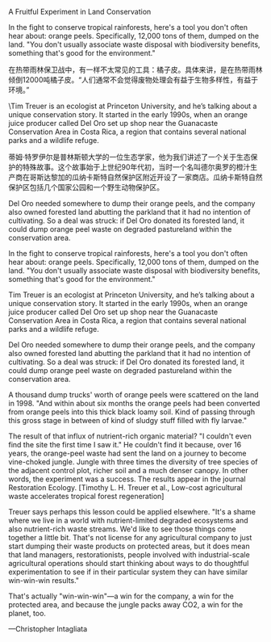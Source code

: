A Fruitful Experiment in Land Conservation

In the fight to conserve tropical rainforests, here's a tool you don't often hear about: orange peels. Specifically, 12,000 tons of them, dumped on the land. "You don't usually associate waste disposal with biodiversity benefits, something that's good for the environment."

在热带雨林保卫战中，有一样不太常见的工具：橘子皮。具体来讲，是在热带雨林倾倒12000吨橘子皮。“人们通常不会觉得废物处理会有益于生物多样性，有益于环境。”

\Tim Treuer is an ecologist at Princeton University, and he’s talking about a unique conservation story. It started in the early 1990s, when an orange juice producer called Del Oro set up shop near the Guanacaste Conservation Area in Costa Rica, a region that contains several national parks and a wildlife refuge.

蒂姆·特罗伊尔是普林斯顿大学的一位生态学家，他为我们讲述了一个关于生态保护的特殊故事。这个故事始于上世纪90年代初，当时一个名叫德尔奥罗的橙汁生产商在哥斯达黎加的瓜纳卡斯特自然保护区附近开设了一家商店。瓜纳卡斯特自然保护区包括几个国家公园和一个野生动物保护区。

Del Oro needed somewhere to dump their orange peels, and the company also owned forested land abutting the parkland that it had no intention of cultivating. So a deal was struck: if Del Oro donated its forested land, it could dump orange peel waste on degraded pastureland within the conservation area.


In the fight to conserve tropical rainforests, here's a tool you don't often hear about: orange peels. Specifically, 12,000 tons of them, dumped on the land. "You don't usually associate waste disposal with biodiversity benefits, something that's good for the environment."

Tim Treuer is an ecologist at Princeton University, and he’s talking about a unique conservation story. It started in the early 1990s, when an orange juice producer called Del Oro set up shop near the Guanacaste Conservation Area in Costa Rica, a region that contains several national parks and a wildlife refuge.

Del Oro needed somewhere to dump their orange peels, and the company also owned forested land abutting the parkland that it had no intention of cultivating. So a deal was struck: if Del Oro donated its forested land, it could dump orange peel waste on degraded pastureland within the conservation area.

A thousand dump trucks' worth of orange peels were scattered on the land in 1998. "And within about six months the orange peels had been converted from orange peels into this thick black loamy soil. Kind of passing through this gross stage in between of kind of sludgy stuff filled with fly larvae."

The result of that influx of nutrient-rich organic material? "I couldn't even find the site the first time I saw it." He couldn't find it because, over 16 years, the orange-peel waste had sent the land on a journey to become vine-choked jungle. Jungle with three times the diversity of tree species of the adjacent control plot, richer soil and a much denser canopy. In other words, the experiment was a success. The results appear in the journal Restoration Ecology. [Timothy L. H. Treuer et al., Low-cost agricultural waste accelerates tropical forest regeneration]

Treuer says perhaps this lesson could be applied elsewhere. "It's a shame where we live in a world with nutrient-limited degraded ecosystems and also nutrient-rich waste streams. We'd like to see those things come together a little bit. That's not license for any agricultural company to just start dumping their waste products on protected areas, but it does mean that land managers, restorationists, people involved with industrial-scale agricultural operations should start thinking about ways to do thoughtful experimentation to see if in their particular system they can have similar win-win-win results."

That's actually "win-win-win"—a win for the company, a win for the protected area, and because the jungle packs away CO2, a win for the planet, too.

—Christopher Intagliata
